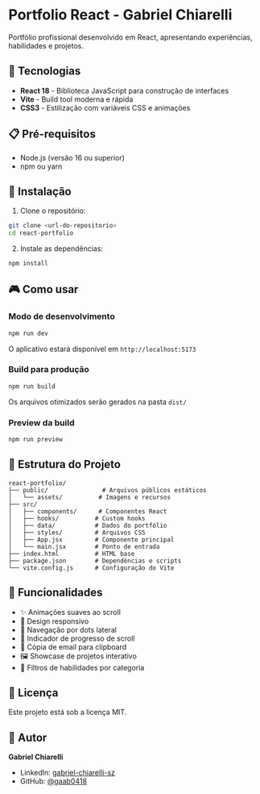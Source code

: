 # Portfolio React - Gabriel Chiarelli

Portfólio profissional desenvolvido em React, apresentando experiências, habilidades e projetos.

## 🚀 Tecnologias

- **React 18** - Biblioteca JavaScript para construção de interfaces
- **Vite** - Build tool moderna e rápida
- **CSS3** - Estilização com variáveis CSS e animações

## 📋 Pré-requisitos

- Node.js (versão 16 ou superior)
- npm ou yarn

## 🔧 Instalação

1. Clone o repositório:
```bash
git clone <url-do-repositorio>
cd react-portfolio
```

2. Instale as dependências:
```bash
npm install
```

## 🎮 Como usar

### Modo de desenvolvimento
```bash
npm run dev
```
O aplicativo estará disponível em `http://localhost:5173`

### Build para produção
```bash
npm run build
```
Os arquivos otimizados serão gerados na pasta `dist/`

### Preview da build
```bash
npm run preview
```

## 📁 Estrutura do Projeto

```
react-portfolio/
├── public/               # Arquivos públicos estáticos
│   └── assets/          # Imagens e recursos
├── src/
│   ├── components/      # Componentes React
│   ├── hooks/          # Custom hooks
│   ├── data/           # Dados do portfólio
│   ├── styles/         # Arquivos CSS
│   ├── App.jsx         # Componente principal
│   └── main.jsx        # Ponto de entrada
├── index.html          # HTML base
├── package.json        # Dependências e scripts
└── vite.config.js      # Configuração do Vite
```

## 🎨 Funcionalidades

- ✨ Animações suaves ao scroll
- 📱 Design responsivo
- 🎯 Navegação por dots lateral
- 🎨 Indicador de progresso de scroll
- 📧 Cópia de email para clipboard
- 🖼️ Showcase de projetos interativo
- 🔄 Filtros de habilidades por categoria

## 📝 Licença

Este projeto está sob a licença MIT.

## 👤 Autor

**Gabriel Chiarelli**
- LinkedIn: [gabriel-chiarelli-sz](http://www.linkedin.com/in/gabriel-chiarelli-sz)
- GitHub: [@gaab0418](https://github.com/gaab0418)

